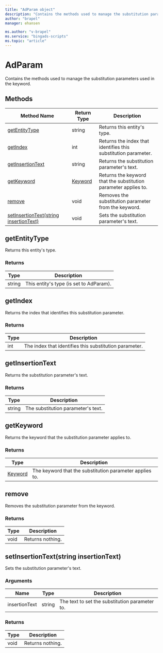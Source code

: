 ```yaml
---
title: "AdParam object"
description: "Contains the methods used to manage the substitution parameter."
author: "brapel"
manager: ehansen

ms.author: "v-brapel"
ms.service: "bingads-scripts"
ms.topic: "article"
---
```


# AdParam

Contains the methods used to manage the substitution parameters used in the keyword.

## Methods
|Method Name|Return Type|Description|
|-|-|-
[getEntityType](#getentitytype)|string|Returns this entity's type.
[getIndex](#getindex)|int|Returns the index that identifies this substitution parameter.
[getInsertionText](#getinsertiontext)|string|Returns the substitution parameter's text.
[getKeyword](#getkeyword)|[Keyword](Keyword.md)|Returns the keyword that the substitution parameter applies to.
[remove](#remove)|void|Removes the substitution parameter from the keyword.
[setInsertionText(string insertionText)](#setinsertiontext~string-insertiontext~)|void|Sets the substitution parameter's text.


## <a name="getentitytype"></a>getEntityType
Returns this entity's type.

### Returns
|Type|Description|
|-|-
string|This entity's type (is set to AdParam).


## <a name="getindex"></a>getIndex
Returns the index that identifies this substitution parameter.

### Returns
|Type|Description|
|-|-
int|The index that identifies this substitution parameter.


## <a name="getinsertiontext"></a>getInsertionText
Returns the substitution parameter's text.

### Returns
|Type|Description|
|-|-
string|The substitution parameter's text.


## <a name="getkeyword"></a>getKeyword
Returns the keyword that the substitution parameter applies to.

### Returns
|Type|Description|
|-|-
[Keyword](Keyword.md)|The keyword that the substitution parameter applies to.


## <a name="remove"></a>remove
Removes the substitution parameter from the keyword.

### Returns
|Type|Description|
|-|-
void|Returns nothing.

## <a name="setinsertiontext~string-insertiontext~"></a>setInsertionText(string insertionText)
Sets the substitution parameter's text.

### Arguments
|Name|Type|Description|
|-|-|-
insertionText|string|The text to set the substitution parameter to.

### Returns
|Type|Description|
|-|-
void|Returns nothing.

